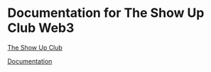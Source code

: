 # Documentation for The Show Up Club Web3

[The Show Up Club](https://www.theshowup.club/)

[Documentation](https://docs.theshowup.club/)
